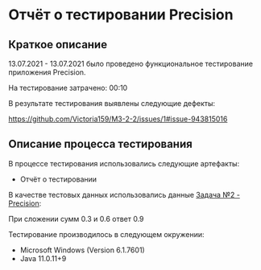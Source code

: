 # Отчёт о тестировании Precision
## Краткое описание
13.07.2021 - 13.07.2021 было проведено функциональное тестирование приложения Precision.

На тестирование затрачено: 00:10

В результате тестирования выявлены следующие дефекты:

https://github.com/Victoria159/M3-2-2/issues/1#issue-943815016


## Описание процесса тестирования
В процессе тестирования использовались следующие артефакты:
* Отчёт о тестировании


В качестве тестовых данных использовались данные [Задача №2 - Precision](https://github.com/netology-code/javaqa-homeworks/tree/master/programming):

При сложении сумм 0.3 и 0.6 ответ 0.9

Тестирование производилось в следующем окружении:

* Microsoft Windows (Version 6.1.7601)
* Java 11.0.11+9